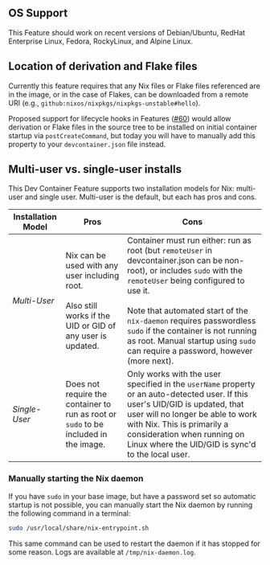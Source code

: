 ## OS Support

This Feature should work on recent versions of Debian/Ubuntu, RedHat Enterprise Linux, Fedora, RockyLinux, and Alpine Linux.

## Location of derivation and Flake files

Currently this feature requires that any Nix files or Flake files referenced are in the image, or in the case of Flakes, can be downloaded from a remote URI (e.g., `github:nixos/nixpkgs/nixpkgs-unstable#hello`). 

Proposed support for lifecycle hooks in Features ([#60](https://github.com/devcontainers/spec/issues/60)) would allow derivation or Flake files in the source tree to be installed on initial container startup via `postCreateCommand`, but today you will have to manually add this property to your `devcontainer.json` file instead.

## Multi-user vs. single-user installs

This Dev Container Feature supports two installation models for Nix: multi-user and single user. Multi-user is the default, but each has pros and cons.

| Installation Model | Pros | Cons |
| --- | --- | --- |
| *Multi-User* | Nix can be used with any user including root.<br /><br />Also still works if the UID or GID of any user is updated. | Container must run either: run as root (but `remoteUser` in devcontainer.json can be non-root), or includes `sudo` with the `remoteUser` being configured to use it. <br /><br />Note that automated start of the `nix-daemon` requires passwordless `sudo` if the container is not running as root. Manual startup using `sudo` can require a password, however (more next). |
| *Single-User* | Does not require the container to run as root or `sudo` to be included in the image. | Only works with the user specified in the `userName` property or an auto-detected user. If this user's UID/GID is updated, that user will no longer be able to work with Nix. This is primarily a consideration when running on Linux where the UID/GID is sync'd to the local user. |

### Manually starting the Nix daemon

If you have `sudo` in your base image, but have a password set so automatic startup is not possible, you can manually start the Nix daemon by running the following command in a terminal:

```bash
sudo /usr/local/share/nix-entrypoint.sh
```

This same command can be used to restart the daemon if it has stopped for some reason. Logs are available at `/tmp/nix-daemon.log`.